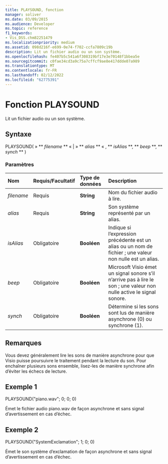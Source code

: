 ```yaml
---
title: PLAYSOUND, fonction
manager: soliver
ms.date: 03/09/2015
ms.audience: Developer
ms.topic: reference
f1_keywords:
- Vis_DSS.chm82251479
ms.localizationpriority: medium
ms.assetid: 098d216f-e699-0e74-f702-ccfa7809c19b
description: Lit un fichier audio ou un son système.
ms.openlocfilehash: fe407b5c541a6f308319bf17e3e70148f1bbea5e
ms.sourcegitcommit: c0fae34cd3a9c75a7cffcf9ae8e417ddde07a989
ms.translationtype: MT
ms.contentlocale: fr-FR
ms.lasthandoff: 02/12/2022
ms.locfileid: "62775391"
---
```

# <a name="playsound-function"></a>Fonction PLAYSOUND

Lit un fichier audio ou un son système. 
  
## <a name="syntax"></a>Syntaxe

PLAYSOUND( » ** *filename* ** « | » ** *alias* ** « , ** *isAlias* **, ** *beep* **, ** *synch* ** ) 
  
### <a name="parameters"></a>Paramètres

|**Nom**|**Requis/Facultatif**|**Type de données**|**Description**|
|:-----|:-----|:-----|:-----|
| _filename_ <br/> |Requis  <br/> |**String** <br/> |Nom du fichier audio à lire. |
| _alias_ <br/> |Requis  <br/> |**String** <br/> | Son système représenté par un alias. |
| _isAlias_ <br/> |Obligatoire  <br/> |**Booléen** <br/> | Indique si l’expression précédente est un alias ou un nom de fichier ; une valeur non nulle est un alias. |
| _beep_ <br/> |Obligatoire  <br/> |**Booléen** <br/> |Microsoft Visio émet un signal sonore s’il n’arrive pas à lire le son ; une valeur non nulle active le signal sonore. |
| _synch_ <br/> |Obligatoire  <br/> |**Booléen** <br/> |Détermine si les sons sont lus de manière asynchrone (0) ou synchrone (1). |
   
## <a name="remarks"></a>Remarques

Vous devez généralement lire les sons de manière asynchrone pour que Visio puisse poursuivre le traitement pendant la lecture du son. Pour enchaîner plusieurs sons ensemble, lisez-les de manière synchrone afin d’éviter les échecs de lecture.
 
  
## <a name="example-1"></a>Exemple 1

PLAYSOUND("piano.wav"; 0; 0; 0)
  
Émet le fichier audio piano.wav de façon asynchrone et sans signal d’avertissement en cas d’échec.
  
## <a name="example-2"></a>Exemple 2

PLAYSOUND("SystemExclamation"; 1; 0; 0)
  
Émet le son système d’exclamation de façon asynchrone et sans signal d’avertissement en cas d’échec.
  

